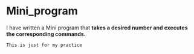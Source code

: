 # Mini_program
I have written a Mini program that __takes a desired number and executes the corresponding commands.__ 

`This is just for my practice`
